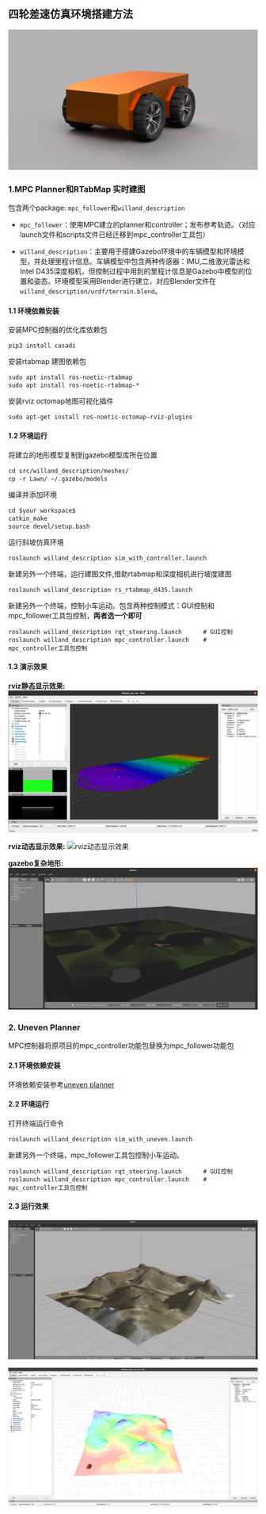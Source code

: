 ## 四轮差速仿真环境搭建方法

![](./support_file/figure/FourWheelSkidDrive.png)

### 1.MPC Planner和RTabMap 实时建图

包含两个package: ```mpc_follower```和```willand_description```

* ```mpc_follower```：使用MPC建立的planner和controller；发布参考轨迹。（对应launch文件和scripts文件已经迁移到mpc_controller工具包）

* ```willand_description```：主要用于搭建Gazebo环境中的车辆模型和环境模型，并处理里程计信息。车辆模型中包含两种传感器：IMU,二维激光雷达和Intel D435深度相机，但控制过程中用到的里程计信息是Gazebo中模型的位置和姿态。环境模型采用Blender进行建立，对应Blender文件在```willand_description/urdf/terrain.blend```。



#### 1.1 环境依赖安装

安装MPC控制器的优化库依赖包

```
pip3 install casadi  
```
安装rtabmap 建图依赖包
```
sudo apt install ros-noetic-rtabmap
sudo apt install ros-noetic-rtabmap-*
```
安装rviz octomap地图可视化插件
```
sudo apt-get install ros-noetic-octomap-rviz-plugins
```

#### 1.2 环境运行

将建立的地形模型复制到gazebo模型库所在位置
```
cd src/willand_description/meshes/
cp -r Lawn/ ~/.gazebo/models
```

编译并添加环境
```
cd $your workspace$
catkin_make
source devel/setup.bash
```

运行斜坡仿真环境
```
roslaunch willand_description sim_with_controller.launch
```

新建另外一个终端，运行建图文件,借助rtabmap和深度相机进行坡度建图

```
roslaunch willand_description rs_rtabmap_d435.launch
```

新建另外一个终端，控制小车运动。包含两种控制模式：GUI控制和mpc_follower工具包控制，**两者选一个即可**
```
roslaunch willand_description rqt_steering.launch      # GUI控制
roslaunch willand_description mpc_controller.launch    # mpc_controller工具包控制
```

#### 1.3 演示效果

**rviz静态显示效果:**
![rviz显示效果](./support_file/figure/rviz.png)

**rviz动态显示效果:**
![rviz动态显示效果](./support_file/figure/rviz-planner.gif)

**gazebo复杂地形:**
![gazebo显示效果](./support_file/figure/gazebo.png)

### 2. Uneven Planner 

MPC控制器将原项目的mpc_controller功能包替换为mpc_follower功能包

#### 2.1 环境依赖安装
环境依赖安装参考[uneven planner](https://github.com/ZJU-FAST-Lab/uneven_planner)

#### 2.2 环境运行

打开终端运行命令
```
roslaunch willand_description sim_with_uneven.launch
```

新建另外一个终端，mpc_follower工具包控制小车运动。
```
roslaunch willand_description rqt_steering.launch      # GUI控制
roslaunch willand_description mpc_controller.launch    # mpc_controller工具包控制
```

#### 2.3 运行效果

![uneven planner显示效果](./support_file/figure/UnevenPlannerGazebo.png)

![uneven planner显示效果](./support_file/figure/UnevenPlannerRviz.png)

